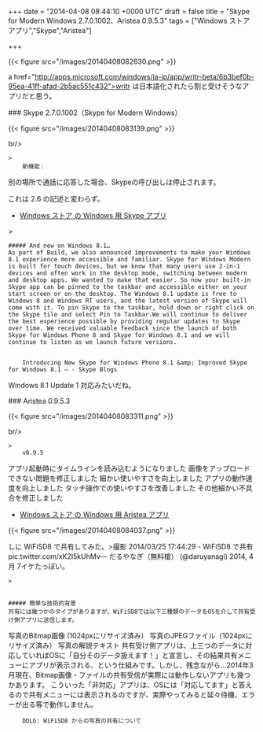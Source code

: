 
+++
date = "2014-04-08 08:44:10 +0000 UTC"
draft = false
title = "Skype for Modern Windows 2.7.0.1002、Aristea 0.9.5.3"
tags = ["Windows ストア アプリ","Skype","Aristea"]

+++


{{< figure src="/images/20140408082630.png"  >}}

a href="http://apps.microsoft.com/windows/ja-jp/app/writr-beta/6b3bef0b-95ea-41ff-afad-2b5ac551c432">writr</a> は日本語化されたら割と受けそうなアプリだと思う。

<div class="section">
    ### Skype 2.7.0.1002（Skype for Modern Windows）
    

{{< figure src="/images/20140408083139.png"  >}}

br/>


    >
        新機能： 


別の場所で通話に応答した場合、Skypeの呼び出しは停止されます。

    
これは 2.6 の記述と変わらず。

<ul>
<li><a href="http://apps.microsoft.com/windows/ja-jp/app/skype/5e19cc61-8994-4797-bdc7-c21263f6282b">Windows ストア の Windows 用 Skype アプリ</a></li>
</ul>
    >
        

    ##### And new on Windows 8.1…
    As part of Build, we also announced improvements to make your Windows 8.1 experience more accessible and familiar. Skype for Windows Modern is built for touch devices, but we know that many users use 2-in-1 devices and often work in the desktop mode, switching between modern and desktop apps. We wanted to make that easier. So now your built-in Skype app can be pinned to the taskbar and accessible either on your start screen or on the desktop. The Windows 8.1 update is free to Windows 8 and Windows RT users, and the latest version of Skype will come with it. To pin Skype to the taskbar, hold down or right click on the Skype tile and select Pin to Taskbar.We will continue to deliver the best experience possible by providing regular updates to Skype over time. We received valuable feedback since the launch of both Skype for Windows Phone 8 and Skype for Windows 8.1 and we will continue to listen as we launch future versions.


        Introducing New Skype for Windows Phone 8.1 &amp; Improved Skype for Windows 8.1 – - Skype Blogs
    
Windows 8.1 Update 1 対応みたいだね。

</div>
<div class="section">
    ### Aristea 0.9.5.3
    

{{< figure src="/images/20140408083311.png"  >}}

br/>


    >
        v0.9.5


アプリ起動時にタイムラインを読み込むようになりました
画像をアップロードできない問題を修正しました
細かい使いやすさを向上しました
アプリの動作速度を向上しました
タッチ操作での使いやすさを改善しました
その他細かい不具合を修正しました

    

<ul>
<li><a href="http://apps.microsoft.com/windows/ja-jp/app/aristea/88e09e92-fdc4-4510-96d9-649f20ad8ecf">Windows ストア の Windows 用 Aristea アプリ</a></li>
</ul>

{{< figure src="/images/20140408084037.png"  >}}

しに WiFiSD8 で共有してみた。>撮影 2014/03/25 17:44:29 - WiFiSD8 で共有 pic.twitter.com/xK2I5kUhMv— だるやなぎ（無料槍） (@daruyanagi) 2014, 4月 7イケたっぽい。

    >
        

    ##### 簡単な技術的背景
    共有には幾つかのタイプがありますが、WiFiSD8では以下三種類のデータをOSを介して共有受け側アプリに送信します。


写真のBitmap画像 (1024pxにリサイズ済み）
写真のJPEGファイル（1024pxにリサイズ済み）
写真の解説テキスト
共有受け側アプリは、上三つのデータに対応していればOSに「自分そのデータ扱えます！」と宣言し、その結果共有メニューにアプリが表示される、という仕組みです。しかし、残念ながら…2014年3月現在、Bitmap画像・ファイルの共有受信が実際には動作しないアプリも幾つかあります。
こういった「非対応」アプリは、OSには「対応してます」と答えるので共有メニューには表示されるのですが、実際やってみると延々待機、エラーが出る等で動作しません。


        DDLG: WiFiSD8 からの写真の共有について
    

</div>

